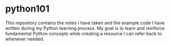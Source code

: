 # python101
This repository contains the notes I have taken and the example code I have written during my Python learning process. My goal is to learn and reinforce fundamental Python concepts while creating a resource I can refer back to whenever needed.
